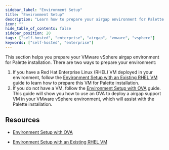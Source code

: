```yaml
---
sidebar_label: "Environment Setup"
title: "Environment Setup"
description: "Learn how to prepare your airgap environment for Palette installation."
icon: ""
hide_table_of_contents: false
sidebar_position: 20
tags: ["self-hosted", "enterprise", "airgap", "vmware", "vsphere"]
keywords: ["self-hosted", "enterprise"]
---
```


This section helps you prepare your VMware vSphere airgap environment for Palette installation. There are two ways to
prepare your environment:

1. If you have a Red Hat Enterprise Linux (RHEL) VM deployed in your environment, follow the
   [Environment Setup with an Existing RHEL VM](./env-setup-vm.md) guide to learn how to prepare this VM for Palette
   installation.
2. If you do not have a VM, follow the [Environment Setup with OVA](./vmware-vsphere-airgap-instructions.md) guide. This
   guide will show you how to use an OVA to deploy a airgap support VM in your VMware vSphere environment, which will
   assist with the Palette installation.

## Resources

- [Environment Setup with OVA](./vmware-vsphere-airgap-instructions.md)

- [Environment Setup with an Existing RHEL VM](./env-setup-vm.md)
